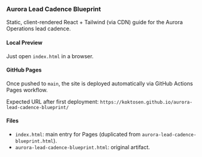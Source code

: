 ### Aurora Lead Cadence Blueprint

Static, client-rendered React + Tailwind (via CDN) guide for the Aurora Operations lead cadence.

#### Local Preview
Just open `index.html` in a browser.

#### GitHub Pages
Once pushed to `main`, the site is deployed automatically via GitHub Actions Pages workflow.

Expected URL after first deployment:
`https://koktosen.github.io/aurora-lead-cadence-blueprint/`

#### Files
- `index.html`: main entry for Pages (duplicated from `aurora-lead-cadence-blueprint.html`).
- `aurora-lead-cadence-blueprint.html`: original artifact.
